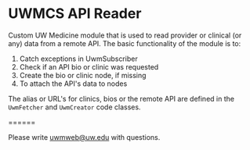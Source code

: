 # UWMCS API Reader

Custom UW Medicine module that is used to read provider or clinical (or any) 
data from a remote API. The basic functionality of the module is to: 
  
  1. Catch exceptions in UwmSubscriber
  2. Check if an API bio or clinic was requested  
  3. Create the bio or clinic node, if missing 
  4. To attach the API's data to nodes

The alias or URL's for clinics, bios or the remote API are defined 
in the `UwmFetcher` and `UwmCreator` code classes.  

======

Please write uwmweb@uw.edu with questions. 
 


